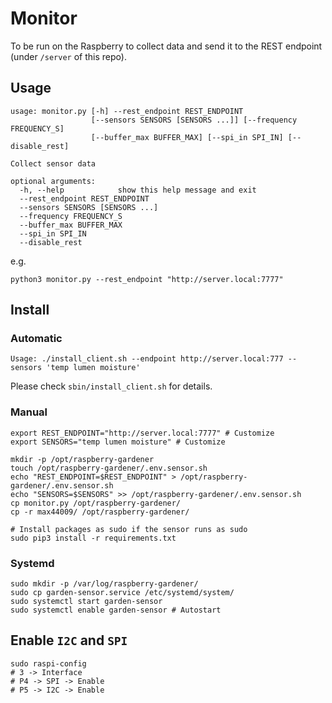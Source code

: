 # Monitor

To be run on the Raspberry to collect data and send it to the REST endpoint (under `/server` of this repo).

## Usage
```
usage: monitor.py [-h] --rest_endpoint REST_ENDPOINT
                  [--sensors SENSORS [SENSORS ...]] [--frequency FREQUENCY_S]
                  [--buffer_max BUFFER_MAX] [--spi_in SPI_IN] [--disable_rest]

Collect sensor data

optional arguments:
  -h, --help            show this help message and exit
  --rest_endpoint REST_ENDPOINT
  --sensors SENSORS [SENSORS ...]
  --frequency FREQUENCY_S
  --buffer_max BUFFER_MAX
  --spi_in SPI_IN
  --disable_rest
```

e.g.

```
python3 monitor.py --rest_endpoint "http://server.local:7777"
```

## Install

### Automatic
```
Usage: ./install_client.sh --endpoint http://server.local:777 --sensors 'temp lumen moisture'
```

Please check `sbin/install_client.sh` for details.

### Manual
```
export REST_ENDPOINT="http://server.local:7777" # Customize
export SENSORS="temp lumen moisture" # Customize

mkdir -p /opt/raspberry-gardener
touch /opt/raspberry-gardener/.env.sensor.sh
echo "REST_ENDPOINT=$REST_ENDPOINT" > /opt/raspberry-gardener/.env.sensor.sh
echo "SENSORS=$SENSORS" >> /opt/raspberry-gardener/.env.sensor.sh
cp monitor.py /opt/raspberry-gardener/
cp -r max44009/ /opt/raspberry-gardener/

# Install packages as sudo if the sensor runs as sudo
sudo pip3 install -r requirements.txt
```

### Systemd
```
sudo mkdir -p /var/log/raspberry-gardener/
sudo cp garden-sensor.service /etc/systemd/system/
sudo systemctl start garden-sensor
sudo systemctl enable garden-sensor # Autostart
```

## Enable `I2C` and `SPI`
```
sudo raspi-config
# 3 -> Interface
# P4 -> SPI -> Enable
# P5 -> I2C -> Enable
```